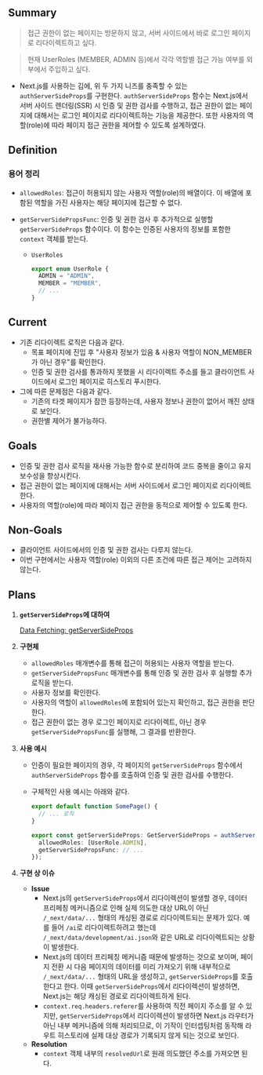 ## Summary

> 접근 권한이 없는 페이지는 방문하지 않고, 서버 사이드에서 바로 로그인 페이지로 리다이렉트하고 싶다.

> 현재 UserRoles (MEMBER, ADMIN 등)에서 각각 역할별 접근 가능 여부를 외부에서 주입하고 싶다.

- Next.js를 사용하는 김에, 위 두 가지 니즈를 충족할 수 있는 `authServerSideProps`를 구현한다. `authServerSideProps` 함수는 Next.js에서 서버 사이드 렌더링(SSR) 시 인증 및 권한 검사를 수행하고, 접근 권한이 없는 페이지에 대해서는 로그인 페이지로 리다이렉트하는 기능을 제공한다. 또한 사용자의 역할(role)에 따라 페이지 접근 권한을 제어할 수 있도록 설계하였다.

## Definition

### 용어 정리

- `allowedRoles`: 접근이 허용되지 않는 사용자 역할(role)의 배열이다. 이 배열에 포함된 역할을 가진 사용자는 해당 페이지에 접근할 수 없다.
- `getServerSidePropsFunc`: 인증 및 권한 검사 후 추가적으로 실행할 `getServerSideProps` 함수이다. 이 함수는 인증된 사용자의 정보를 포함한 `context` 객체를 받는다.

  - `UserRoles`

    ```typescript
    export enum UserRole {
      ADMIN = "ADMIN",
      MEMBER = "MEMBER",
      // ...
    }
    ```

## Current

- 기존 리다이렉트 로직은 다음과 같다.
  - 목표 페이지에 진입 후 "사용자 정보가 있음 & 사용자 역할이 NON_MEMBER가 아닌 경우"를 확인한다.
  - 인증 및 권한 검사를 통과하지 못했을 시 리다이렉트 주소를 들고 클라이언트 사이드에서 로그인 페이지로 히스토리 푸시한다.
- 그에 따른 문제점은 다음과 같다.
  - 기존의 타겟 페이지가 잠깐 등장하는데, 사용자 정보나 권한이 없어서 깨진 상태로 보인다.
  - 권한별 제어가 불가능하다.

## Goals

- 인증 및 권한 검사 로직을 재사용 가능한 함수로 분리하여 코드 중복을 줄이고 유지보수성을 향상시킨다.
- 접근 권한이 없는 페이지에 대해서는 서버 사이드에서 로그인 페이지로 리다이렉트한다.
- 사용자의 역할(role)에 따라 페이지 접근 권한을 동적으로 제어할 수 있도록 한다.

## Non-Goals

- 클라이언트 사이드에서의 인증 및 권한 검사는 다루지 않는다.
- 이번 구현에서는 사용자 역할(role) 이외의 다른 조건에 따른 접근 제어는 고려하지 않는다.

## Plans

1. **`getServerSideProps`에 대하여**

   [Data Fetching: getServerSideProps](https://nextjs.org/docs/pages/building-your-application/data-fetching/get-server-side-props)

2. **구현체**

   - `allowedRoles` 매개변수를 통해 접근이 허용되는 사용자 역할을 받는다.
   - `getServerSidePropsFunc` 매개변수를 통해 인증 및 권한 검사 후 실행할 추가 로직을 받는다.
   - 사용자 정보를 확인한다.
   - 사용자의 역할이 `allowedRoles`에 포함되어 있는지 확인하고, 접근 권한을 판단한다.
   - 접근 권한이 없는 경우 로그인 페이지로 리다이렉트, 아닌 경우 `getServerSidePropsFunc`를 실행해, 그 결과를 반환한다.

3. **사용 예시**

   - 인증이 필요한 페이지의 경우, 각 페이지의 `getServerSideProps` 함수에서 `authServerSideProps` 함수를 호출하여 인증 및 권한 검사를 수행한다.
   - 구체적인 사용 예시는 아래와 같다.

     ```typescript
     export default function SomePage() {
       // ... 로직
     }

     export const getServerSideProps: GetServerSideProps = authServerSideProps({
       allowedRoles: [UserRole.ADMIN],
       getServerSidePropsFunc: // ...
     });
     ```

4. **구현 상 이슈**
   - **Issue**
     - Next.js의 `getServerSideProps`에서 리다이렉션이 발생할 경우, 데이터 프리페칭 메커니즘으로 인해 실제 의도한 대상 URL이 아닌 `/_next/data/...` 형태의 캐싱된 경로로 리다이렉트되는 문제가 있다. 예를 들어 `/ai`로 리다이렉트하려고 했는데 `/_next/data/development/ai.json`와 같은 URL로 리다이렉트되는 상황이 발생한다.
     - Next.js의 데이터 프리페칭 메커니즘 때문에 발생하는 것으로 보이며, 페이지 전환 시 다음 페이지의 데이터를 미리 가져오기 위해 내부적으로 `/_next/data/...` 형태의 URL을 생성하고, `getServerSideProps`를 호출한다고 한다. 이때 `getServerSideProps`에서 리다이렉션이 발생하면, Next.js는 해당 캐싱된 경로로 리다이렉트하게 된다.
     - `context.req.headers.referer`를 사용하여 직전 페이지 주소를 알 수 있지만, `getServerSideProps`에서 리다이렉션이 발생하면 Next.js 라우터가 아닌 내부 메커니즘에 의해 처리되므로, 이 기작이 인터셉팅처럼 동작해 라우트 히스토리에 실제 대상 경로가 기록되지 않게 되는 것으로 보인다.
   - **Resolution**
     - `context` 객체 내부의 `resolvedUrl`로 원래 의도했던 주소를 가져오면 된다.
